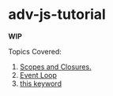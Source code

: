 # adv-js-tutorial

**WIP**

Topics Covered:
1. [Scopes and Closures.](src/docs/Scope%20and%20Closures.md)
2. [Event Loop](src/docs/Event%20Loop.md)
3. [this keyword](src/docs/This%20keyword.md)